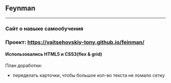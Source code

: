 ## Feynman
____________

### Сайт о навыке самообучения

### Проект: https://vaitsehovskiy-tony.github.io/feinman/


#### Использовались HTML5 и CSS3(flex & grid)

План доработки:
* переделать карточки, чтобы большое кол-во текста не ломало сетку
